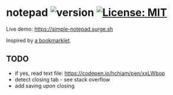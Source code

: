 # notepad ![version](https://img.shields.io/github/release/hchiam/notepad?style=for-the-badge) [![License: MIT](https://img.shields.io/badge/License-MIT-yellow.svg?style=for-the-badge)](https://github.com/hchiam/notepad/blob/main/LICENSE)

Live demo: <https://simple-notepad.surge.sh>

Inspired by [a bookmarklet](https://github.com/hchiam/learning-js/blob/33ffac8c6be085fb67d98d935da486f51314350e/bookmarklets/notepad.html).

## TODO

- if yes, read text file: <https://codepen.io/hchiam/pen/xxLWbop>
- detect closing tab - see stack overflow
- add saving upon closing
